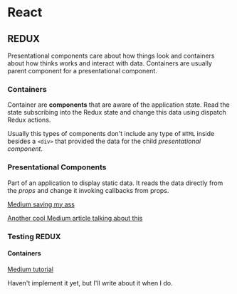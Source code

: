 # React

## REDUX

Presentational components care about how things look and containers about how thinks works and interact with data. Containers are usually parent component for a presentational component.

### Containers

Container are **components** that are aware of the application state. Read the state subscribing into the Redux state and change this data using dispatch Redux actions.

Usually this types of components don't include any type of `HTML` inside besides a `<div>` that provided the data for the child *presentational component*. 

### Presentational Components

Part of an application to display static data. It reads the data directly from the *props* and change it invoking callbacks from props.

[Medium saving my ass](https://medium.com/@yassimortensen/container-vs-presentational-components-in-react-8eea956e1cea)

[Another cool Medium article talking about this](https://medium.com/@dan_abramov/smart-and-dumb-components-7ca2f9a7c7d0)

### Testing REDUX

#### Containers

[Medium tutorial](https://medium.com/better-programming/how-to-test-your-react-container-components-fd71071cc3e0)

Haven't implement it yet, but I'll write about it when I do.









